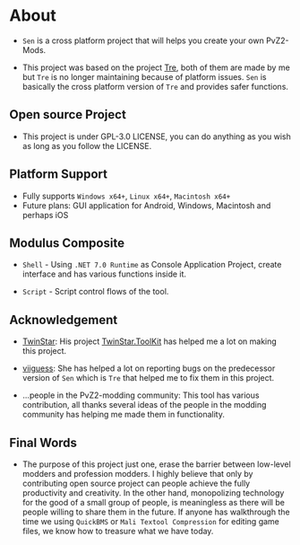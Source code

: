 # About

-   `Sen` is a cross platform project that will helps you create your own PvZ2-Mods.

-   This project was based on the project [Tre](https://github.com/Haruma-VN/Tre), both of them are made by me but `Tre` is no longer maintaining because of platform issues. `Sen` is basically the cross platform version of `Tre` and provides safer functions.

## Open source Project

-   This project is under GPL-3.0 LICENSE, you can do anything as you wish as long as you follow the LICENSE.

## Platform Support

-   Fully supports `Windows x64+`, `Linux x64+`, `Macintosh x64+`
-   Future plans: GUI application for Android, Windows, Macintosh and perhaps iOS

## Modulus Composite

-   `Shell` - Using `.NET 7.0 Runtime` as Console Application Project, create interface and has various functions inside it.

-   `Script` - Script control flows of the tool.

## Acknowledgement

-   [TwinStar](https://github.com/twinkles-twinstar/): His project [TwinStar.ToolKit](https://github.com/twinkles-twinstar/TwinStar.ToolKit) has helped me a lot on making this project.

-   [viiguess](https://github.com/viiguess): She has helped a lot on reporting bugs on the predecessor version of `Sen` which is `Tre` that helped me to fix them in this project.

-   ...people in the PvZ2-modding community: This tool has various contribution, all thanks several ideas of the people in the modding community has helping me made them in functionality.

## Final Words

-   The purpose of this project just one, erase the barrier between low-level modders and profession modders. I highly believe that only by contributing open source project can people achieve the fully productivity and creativity. In the other hand, monopolizing technology for the good of a small group of people, is meaningless as there will be people willing to share them in the future. If anyone has walkthrough the time we using `QuickBMS` or `Mali Textool Compression` for editing game files, we know how to treasure what we have today.
